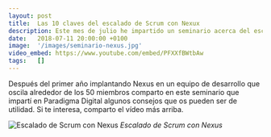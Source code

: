 ```yaml
---
layout: post
title:  Las 10 claves del escalado de Scrum con Nexux
description: Este mes de julio he impartido un seminario acerca del escalado con Nexus, el marco que propone Scrum.org para escalar Scrum en equipos grandes.
date:   2018-07-11 20:00:00 +0100
image:  '/images/seminario-nexus.jpg'
video_embed: https://www.youtube.com/embed/PFXXfBWtbAw
tags:   []
---
```

Después del primer año implantando Nexus en un equipo de desarrollo que oscila alrededor de los 50 miembros comparto en este seminario que impartí en Paradigma Digital algunos consejos que os pueden ser de utilidad. Si te interesa, comparto el vídeo más arriba.


![Escalado de Scrum con Nexus]({{site.baseurl}}/images/nexus-escalado-scrum.jpg)
*Escalado de Scrum con Nexus*

